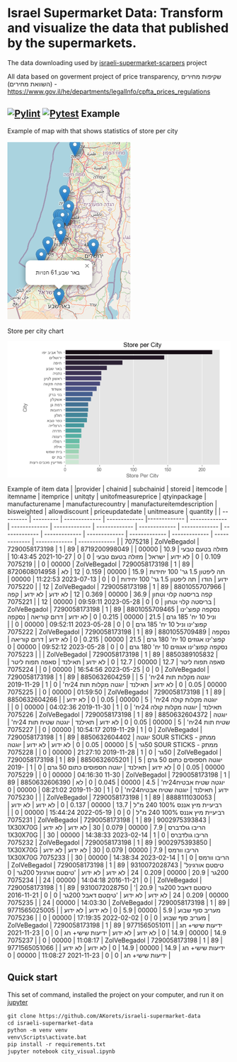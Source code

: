 Israel Supermarket Data: Transform and visualize the data that published by the supermarkets.
=======================================
The data downloading used by [israeli-supermarket-scarpers](https://github.com/erlichsefi/israeli-supermarket-scarpers/) project

All data based on goverment project of price transparency,
שקיפות מחירים (השוואת מחירים) - https://www.gov.il/he/departments/legalInfo/cpfta_prices_regulations

[![Pylint](https://github.com/AKorets/israeli-supermarket-data/actions/workflows/pylint.yml/badge.svg)](https://github.com/AKorets/israeli-supermarket-data/actions/workflows/pylint.yml)
[![Pytest](https://github.com/AKorets/israeli-supermarket-data/actions/workflows/pytest.yml/badge.svg)](https://github.com/AKorets/israeli-supermarket-data/actions/workflows/pytest.yml)
Example
-----------
Example of map with that shows statistics of store per city

![Store Per City Map](img/Map.png)

Store per city chart

![Store Per City chart](img/Store_per_city.png)

Example of item data
|          |provider     |       chainid |  subchainid |   storeid | itemcode | itemname |   itemprice |   unitqty |   unitofmeasureprice |   qtyinpackage | manufacturename   | manufacturecountry   | manufactureitemdescription           |   bisweighted |   allowdiscount | priceupdatedate     |   unitmeasure |   quantity |
| --------- | --------- | ------------- | ------------- |------------- | ------------- | ------------- | ------------- | ------------- | ------------- | ------------- | ------------- | ------------- | ------------- | ------------- | ------------- | ------------- | ------------- | ------------- |
| 7075218 | ZolVeBegadol | 7290058173198 |            1 |        89 | 8719200998049 | מזולה בטעם טבעי                      |        10.9 |     00000 |                0.109 |              0 | לא ידוע           | ישראל                | מזולה בטעם טבעי                      |             0 |               0 | 2021-10-27 10:43:45 |         00000 |          0 |
| 7075219 | ZolVeBegadol | 7290058173198 |            1 |        89 | 8720608014958 | תה ליפטון 1.5 גר' 100 יחידות         |        15.9 |     00000 |                0.159 |             12 | לא ידוע           | הודו                 | תה ליפטון 1.5 גר' 100 יחידות         |             0 |               0 | 2023-07-13 11:22:53 |         00000 |         12 |
| 7075220 | ZolVeBegadol | 7290058173198 |            1 |        89 | 8801055707966 | קפה בריסטה קלוי וטחון                |        36.9 |     00000 |                0.369 |             12 | לא ידוע           | לא ידוע              | קפה בריסטה קלוי וטחון                |             0 |               0 | 2023-05-28 09:59:11 |         00000 |         12 |
| 7075221 | ZolVeBegadol | 7290058173198 |            1 |        89 | 8801055709465 | נסקפה קפוצ'ינו וניל 10 יח' 185 גרם   |        21.5 |     00000 |                0.215 |              0 | לא ידוע           | דרום קוריאה          | נסקפה קפוצ'ינו וניל 10 יח' 185 גרם   |             0 |               0 | 2023-05-28 09:52:11 |         00000 |          0 |
| 7075222 | ZolVeBegadol | 7290058173198 |            1 |        89 | 8801055709489 | נסקפה קפוצ'ינו אגוזים 10 יח' 180 גרם |        21.5 |     00000 |                0.215 |              0 | לא ידוע           | דרום קוריאה          | נסקפה קפוצ'ינו אגוזים 10 יח' 180 גרם |             0 |               0 | 2023-05-28 09:52:12 |         00000 |          0 |
| 7075223 | ZolVeBegadol | 7290058173198 |            1 |        89 | 8850389105832 | סאפה תפוח ליטר                       |        12.7 |     00000 |               12.7   |              0 | לא ידוע           | תאילנד               | סאפה תפוח ליטר                       |             0 |               0 | 2023-05-25 16:54:56 |         00000 |          0 |
| 7075224 | ZolVeBegadol | 7290058173198 |            1 |        89 | 8850632604259 | יוגטה מקלות תות 24יח'                |         5   |     00000 |                0.05  |              0 | לא ידוע           | תאילנד               | יוגטה מקלות תות 24יח'                |             0 |               1 | 2019-11-29 01:59:50 |         00000 |          0 |
| 7075225 | ZolVeBegadol | 7290058173198 |            1 |        89 | 8850632604266 | יוגטה מקלות קולה 24יח'               |         5   |     00000 |                0.05  |              0 | לא ידוע           | תאילנד               | יוגטה מקלות קולה 24יח'               |             0 |               1 | 2019-11-30 04:02:36 |         00000 |          0 |
| 7075226 | ZolVeBegadol | 7290058173198 |            1 |        89 | 8850632604372 | יוגטה שטיח תות 24יח'                 |         5   |     00000 |                0.05  |              0 | לא ידוע           | תאילנד               | יוגטה שטיח תות 24יח'                 |             0 |               1 | 2019-11-29 10:54:17 |         00000 |          0 |
| 7075227 | ZolVeBegadol | 7290058173198 |            1 |        89 | 8850632604402 | יוגטה SOUR STICKS  - ממתק 50גר       |         5   |     00000 |                0.05  |              0 | לא ידוע           | לא ידוע              | יוגטה SOUR STICKS  - ממתק 50גר       |             0 |               1 | 2019-11-28 21:27:10 |         00000 |          0 |
| 7075228 | ZolVeBegadol | 7290058173198 |            1 |        89 | 8850632605201 | יוגטה חספוסים כתום 50 גרם            |         5   |     00000 |                0.05  |              0 | לא ידוע           | תאילנד               | יוגטה חספוסים כתום 50 גרם            |             0 |               1 | 2019-11-30 04:16:30 |         00000 |          0 |
| 7075229 | ZolVeBegadol | 7290058173198 |            1 |        89 | 8850632606390 | יוגטה שטיח אבטיח24יח'                |         4.5 |     00000 |                0.045 |              0 | לא ידוע           | תאילנד               | יוגטה שטיח אבטיח24יח'                |             0 |               1 | 2019-11-30 08:21:02 |         00000 |          0 |
| 7075230 | ZolVeBegadol | 7290058173198 |            1 |        89 | 8888111030053 | רביעיית מיץ אננס 100% 240 מ"ל        |        13.7 |     00000 |                0.137 |              0 | לא ידוע           | לא ידוע              | רביעיית מיץ אננס 100% 240 מ"ל        |             0 |               0 | 2022-05-19 15:44:24 |         00000 |          0 |
| 7075231 | ZolVeBegadol | 7290058173198 |            1 |        89 | 9002975393843 | 1X30X70G הריבו גולדברס               |         7.9 |     00000 |                0.079 |             30 | לא ידוע           | לא ידוע              | 1X30X70G הריבו גולדברס               |             0 |               1 | 2023-02-14 14:38:33 |         00000 |         30 |
| 7075232 | ZolVeBegadol | 7290058173198 |            1 |        89 | 9002975393850 | 1X30X70G הריבו וורמס                 |         7.9 |     00000 |                0.079 |             30 | לא ידוע           | לא ידוע              | 1X30X70G הריבו וורמס                 |             0 |               1 | 2023-02-14 14:38:34 |         00000 |         30 |
| 7075233 | ZolVeBegadol | 7290058173198 |            1 |        89 | 9310072028743 | 'טיםטם אורגינל 200גר                 |        20.9 |     00000 |                0.209 |             24 | לא ידוע           | לא ידוע              | 'טיםטם אורגינל 200גר                 |             0 |               0 | 2016-11-21 14:04:18 |         00000 |         24 |
| 7075234 | ZolVeBegadol | 7290058173198 |            1 |        89 | 9310072028750 | 'טיםטם דאבל 200גר                    |        20.9 |     00000 |                0.209 |             24 | לא ידוע           | לא ידוע              | 'טיםטם דאבל 200גר                    |             0 |               0 | 2016-11-21 14:03:30 |         00000 |         24 |
| 7075235 | ZolVeBegadol | 7290058173198 |            1 |        89 | 9771565025005 | מעריב סוף שבוע                       |         5.9 |     00000 |                5.9   |              0 | לא ידוע           | לא ידוע              | מעריב סוף שבוע                       |             0 |               0 | 2022-02-02 17:19:35 |         00000 |          0 |
| 7075236 | ZolVeBegadol | 7290058173198 |            1 |        89 | 9771565051011 | ידיעות שישי+ חג                      |        14.9 |     00000 |               14.9   |              0 | לא ידוע           | לא ידוע              | ידיעות שישי+ חג                      |             0 |               0 | 2021-11-23 11:08:17 |         00000 |          0 |
| 7075237 | ZolVeBegadol | 7290058173198 |            1 |        89 | 9771565051066 | ידיעות שישי+ חג                      |        14.9 |     00000 |               14.9   |              0 | לא ידוע           | לא ידוע              | ידיעות שישי+ חג                      |             0 |               0 | 2021-11-23 11:08:27 |         00000 |          0 |

Quick start
-----------

This set of command, installed the project on your computer, and run it on [jupyter](https://jupyter.org/)

	git clone https://github.com/AKorets/israeli-supermarket-data
	cd israeli-supermarket-data
	python -m venv venv
	venv\Scripts\activate.bat
	pip install -r requirements.txt
	jupyter notebook city_visual.ipynb

